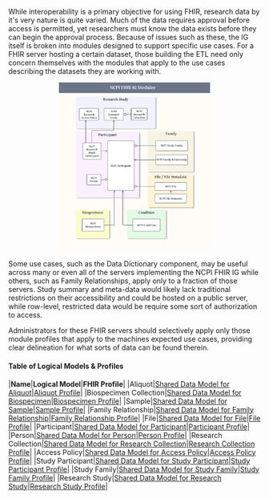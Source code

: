 While interoperability is a primary objective for using FHIR, research data by it's very nature is quite varied. Much of the data requires approval before access is permitted, yet researchers must know the data exists before they can begin the approval process. Because of issues such as these, the IG itself is broken into modules designed to support specific use cases. For a FHIR server hosting a certain dataset, those building the ETL need only concern themselves with the modules that apply to the use cases describing the datasets they are working with.

<div style="text-align: center;">
    <img style="display: block; margin: 0 auto; margin-bottom: 20px;" width="60%" src="ncpi_modules_relationship_overview.png" alt="Modular IG Design" />
</div>

Some use cases, such as the Data Dictionary component, may be useful across many or even all of the servers implementing the NCPI FHIR IG while others, such as Family Relationships, apply only to a fraction of those servers. Study summary and meta-data would likely lack traditional restrictions on their accessibility and could be hosted on a public server, while row-level, restricted data would be require some sort of authorization to access. 

Administrators for these FHIR servers should selectively apply only those module profiles that apply to the machines expected use cases, providing clear delineation for what sorts of data can be found therein. 

#### Table of Logical Models & Profiles

|**Name**|**Logical Model**|**FHIR Profile**|
|Aliquot|[Shared Data Model for Aliquot](StructureDefinition-SharedDataModelAliquot.html)|[Aliquot Profile](StructureDefinition-ncpi-sample.html)|
|Biospecimen Collection|[Shared Data Model for Biospecimen](StructureDefinition-SharedDataModelBiospecimenCollection.html)|[Biospecimen Profile](StructureDefinition-ncpi-sample.html)|
|Sample|[Shared Data Model for Sample](StructureDefinition-SharedDataModelSample.html)|[Sample Profile](StructureDefinition-ncpi-sample.html)|
|Family Relationship|[Shared Data Model for Family Relationship](StructureDefinition-SharedDataModelFamilyRelationship.html)|[Family Relationship Profile](StructureDefinition-ncpi-family-relationship.html)|
|File|[Shared Data Model for File](StructureDefinition-SharedDataModelFile.html)|[File Profile](StructureDefinition-ncpi-file.html)|
|Participant|[Shared Data Model for Participant](StructureDefinition-SharedDataModelResearchParticipant.html)|[Participant Profile](StructureDefinition-ncpi-participant.html)|
|Person|[Shared Data Model for Person](StructureDefinition-SharedDataModelPerson.html)|[Person Profile](StructureDefinition-ncpi-person.html)|
|Research Collection|[Shared Data Model for Research Collection](StructureDefinition-SharedDataModelResearchCollection.html)|[Research Collection Profile](StructureDefinition-ncpi-research-collection.html)|
|Access Policy|[Shared Data Model for Access Policy](StructureDefinition-SharedDataModelResearchDataAccessPolicy.html)|[Access Policy Profile](StructureDefinition-ncpi-research-access-policy.html)|
|Study Participant|[Shared Data Model for Study Participant](StructureDefinition-SharedDataModelStudyParticipant.html)|[Study Participant Profile](StructureDefinition-ncpi-Study-Participant.html)|
|Study Family|[Shared Data Model for Study Family](StructureDefinition-SharedDataModelStudyFamily.html)|[Study Family Profile](StructureDefinition-ncpi-study-family.html)|
|Research Study|[Shared Data Model for Research Study](StructureDefinition-SharedDataModelResearchStudy.html)|[Research Study Profile](StructureDefinition-ncpi-research-study.html)|